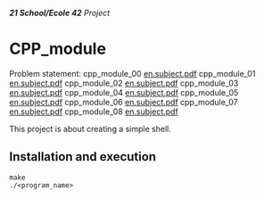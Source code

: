 _**21 School/Ecole 42** Project_

# CPP_module

Problem statement: 
cpp_module_00 [en.subject.pdf](https://cdn.intra.42.fr/pdf/pdf/60977/en.subject.pdf)
cpp_module_01 [en.subject.pdf](https://cdn.intra.42.fr/pdf/pdf/60983/en.subject.pdf)
cpp_module_02 [en.subject.pdf](https://cdn.intra.42.fr/pdf/pdf/52150/en.subject.pdf)
cpp_module_03 [en.subject.pdf](https://cdn.intra.42.fr/pdf/pdf/52158/en.subject.pdf)
cpp_module_04 [en.subject.pdf](https://cdn.intra.42.fr/pdf/pdf/52162/en.subject.pdf)
cpp_module_05 [en.subject.pdf](https://cdn.intra.42.fr/pdf/pdf/52160/en.subject.pdf)
cpp_module_06 [en.subject.pdf](https://cdn.intra.42.fr/pdf/pdf/52153/en.subject.pdf)
cpp_module_07 [en.subject.pdf](https://cdn.intra.42.fr/pdf/pdf/61100/en.subject.pdf)
cpp_module_08 [en.subject.pdf](https://cdn.intra.42.fr/pdf/pdf/52156/en.subject.pdf)

This project is about creating a simple shell.

## Installation and execution
```
make
./<program_name>
```
